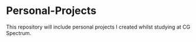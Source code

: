 # Personal-Projects

This repository will include personal projects I created whilst studying at CG Spectrum.
